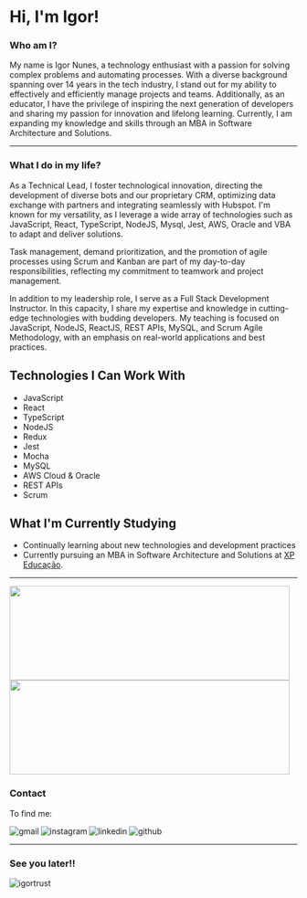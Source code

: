 # Hi, I'm Igor!

### Who am I?
<p>
 My name is <bold>Igor Nunes</bold>, a technology enthusiast with a passion for solving complex problems and automating processes. With a diverse background spanning over 14 years in the tech industry, I stand out for my ability to effectively and efficiently manage projects and teams. Additionally, as an educator, I have the privilege of inspiring the next generation of developers and sharing my passion for innovation and lifelong learning. Currently, I am expanding my knowledge and skills through an MBA in Software Architecture and Solutions.
</p>

---

### What I do in my life?
<p>As a Technical Lead, I foster technological innovation, directing the development of diverse bots and our proprietary CRM, optimizing data exchange with partners and integrating seamlessly with Hubspot. I'm known for my versatility, as I leverage a wide array of technologies such as JavaScript, React, TypeScript, NodeJS, Mysql, Jest, AWS, Oracle and VBA to adapt and deliver solutions. 

Task management, demand prioritization, and the promotion of agile processes using Scrum and Kanban are part of my day-to-day responsibilities, reflecting my commitment to teamwork and project management.

In addition to my leadership role, I serve as a Full Stack Development Instructor. In this capacity, I share my expertise and knowledge in cutting-edge technologies with budding developers. My teaching is focused on JavaScript, NodeJS, ReactJS, REST APIs, MySQL, and Scrum Agile Methodology, with an emphasis on real-world applications and best practices.
</p>

## Technologies I Can Work With

- JavaScript
- React
- TypeScript
- NodeJS
- Redux
- Jest
- Mocha
- MySQL
- AWS Cloud & Oracle
- REST APIs
- Scrum

## What I'm Currently Studying

- Continually learning about new technologies and development practices
- Currently pursuing an MBA in Software Architecture and Solutions at [XP Educação](https://www.linkedin.com/school/xpeducacao/ "XP Educação").
---

 <img  width="490" height="165" src="https://github-readme-stats.vercel.app/api?username=igortrust&show_icons=true&include_all_commits=true&count_private=true&theme=react&hide_border=true&bg_color=1F222E&title_color=F85D7F&icon_color=F8D866" height="192px" />

<img  width="490" height="165" src="https://github-readme-streak-stats.herokuapp.com/?user=igortrust&hide_current_streak=true&theme=monokai-metallian" />
<br/>

</div>



### Contact
<p>To find me:</p>
<p align="left">
<a href='mailto:igor@tseguros.com.br?subject=Oi%20Igor'>
	<img align="left" src='https://img.shields.io/badge/Gmail-D14836?style=for-the-badge&logo=gmail&logoColor=white' alt='gmail' />
</a>
<a href='https://www.instagram.com/igornunes.l/'>
	<img align="left" src='https://img.shields.io/badge/Instagram-E4405F?style=for-the-badge&logo=instagram&logoColor=white' alt='instagram' />
</a>
<a href='https://www.linkedin.com/in/igor-nunes/'>
	<img align="left" src='https://img.shields.io/badge/LinkedIn-0077B5?style=for-the-badge&logo=linkedin&logoColor=white' alt='linkedin' />
</a>
<a href='https://github.com/igortrust'>
	<img align="left" src='https://img.shields.io/badge/GitHub-100000?style=for-the-badge&logo=github&logoColor=white' alt='github' />
</a>
</p>
<br>

---

### See you later!!
<p align="left"> <img src="https://komarev.com/ghpvc/?username=igortrust&label=Profile%20views&color=0e75b6&style=flat" alt="igortrust" /> </p>
<br><br>
